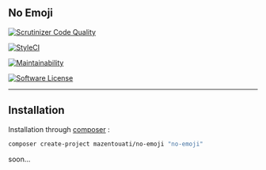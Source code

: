 ## No Emoji

[![Scrutinizer Code Quality](https://scrutinizer-ci.com/g/mazentouati/no-emoji/badges/quality-score.png?b=master)](https://scrutinizer-ci.com/g/mazentouati/no-emoji/?branch=master)

[![StyleCI](https://styleci.io/repos/168873915/shield)](https://styleci.io/repos/168873915)

[![Maintainability](https://api.codeclimate.com/v1/badges/acab377b68b3ce930708/maintainability)](https://codeclimate.com/github/mazentouati/no-emoji/maintainability)

[![Software License](https://img.shields.io/badge/license-MIT-brightgreen.svg?style=flat-square)](./LICENSE)

---

## Installation
Installation through [composer](http://getcomposer.org/) :

```bash
composer create-project mazentouati/no-emoji "no-emoji"
```

soon...
